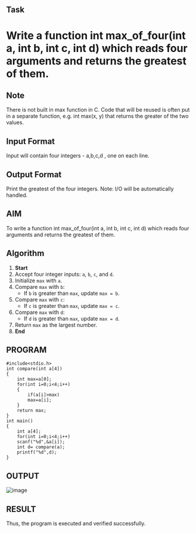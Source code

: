 
## Task

# Write a function int max_of_four(int a, int b, int c, int d) which reads four arguments and returns the greatest of them.

## Note

There is not built in max function in C. Code that will be reused is often put in a separate function, e.g. int max(x, y) that returns the greater of the two values.

## Input Format

Input will contain four integers - a,b,c,d , one on each line.

## Output Format

Print the greatest of the four integers.
Note: I/O will be automatically handled.
## AIM
 To write a function int max_of_four(int a, int b, int c, int d) which reads four arguments and returns the greatest of them.
 ## Algorithm

1. **Start**  
2. Accept four integer inputs: `a`, `b`, `c`, and `d`.  
3. Initialize `max` with `a`.  
4. Compare `max` with `b`:  
   - If `b` is greater than `max`, update `max = b`.  
5. Compare `max` with `c`:  
   - If `c` is greater than `max`, update `max = c`.  
6. Compare `max` with `d`:  
   - If `d` is greater than `max`, update `max = d`.  
7. Return `max` as the largest number.  
8. **End**  


 

## PROGRAM
```
#include<stdio.h>
int compare(int a[4])
{
    int max=a[0];
    for(int i=0;i<4;i++)
    {
        if(a[i]>max)
        max=a[i];
    }
    return max;
}
int main()
{
    int a[4];
    for(int i=0;i<4;i++)
    scanf("%d",&a[i]);
    int d= compare(a);
    printf("%d",d);
}
```
## OUTPUT
![image](https://github.com/user-attachments/assets/aba6d6ba-c7c3-4607-9f04-a740cafd9845)
## RESULT
Thus, the program is executed and verified successfully.
